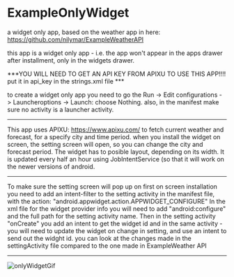 # ExampleOnlyWidget
a widget only app, based on the weather app in here: https://github.com/nilymar/ExampleWeatherAPI

this app is a widget only app - i.e. the app won't appear in the apps drawer after installment, only in the widgets drawer.

***YOU WILL NEED TO GET AN API KEY FROM APIXU TO USE THIS APP!!!! put it in api_key in the strings.xml file ***

to create a widget only app you need to go the Run -> Edit configurations - > Launcheroptions -> Launch: choose Nothing. also, in the 
manifest make sure no activity is a launcher activity.
*************************************************************************************************************************************

This app uses APIXU: https://www.apixu.com/ to fetch current weather and forecast, for a specify city and time period. when you
install the widget on screen, the setting screen will open, so you can change the city and forecast period. The widget has to posible
layout, depending on its width. It is updated every half an hour using JobIntentService (so that it will work on the newer versions of
android.

*************************************************************************************************************************************
To make sure the setting screen will pop up on first on screen installation you need to add an intent-filter to the setting activity in
the manifest file, with the action: "android.appwidget.action.APPWIDGET_CONFIGURE"
In the xml file for the widget provider info you will need to add "android:configure" and the full path for the setting activity name.
Then in the setting activity "onCreate" you add an intent to get the widget id  and in the same activity - you will need to update the
widget on change in setting, and use an intent to send out the widght id. you can look at the changes made in the settingActivity file
compared to the one made in ExampleWeather API
**************************************************************************************************************************************

![onlyWidgetGif](https://user-images.githubusercontent.com/33417968/60166686-4a96c300-980a-11e9-8a17-d649a5f81764.gif)

